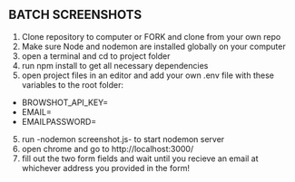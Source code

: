 ## BATCH SCREENSHOTS

1. Clone repository to computer or FORK and clone from your own repo
2. Make sure Node and nodemon are installed globally on your computer
3. open a terminal and cd to project folder
4. run npm install to get all necessary dependencies
5. open project files in an editor and add your own .env file with these variables to the root folder:
  - BROWSHOT_API_KEY=
  - EMAIL=
  - EMAILPASSWORD=
5. run -nodemon screenshot.js- to start nodemon server
6. open chrome and go to http://localhost:3000/
7. fill out the two form fields and wait until you recieve an email at whichever address you provided in the form!
